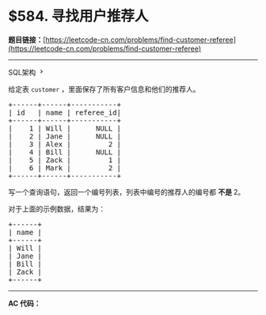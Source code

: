 # $584. 寻找用户推荐人

**题目链接：**[https://leetcode-cn.com/problems/find-customer-referee](https://leetcode-cn.com/problems/find-customer-referee)

---

<div class="content__1Y2H">
 <div class="sql-schema-wrapper__1jqS">
  <a class="sql-schema-link__1VAC">SQL架构
   <svg viewbox="0 0 24 24" width="1em" height="1em" class="css-1lc17o4-icon">
    <path fill-rule="evenodd" d="M10 6L8.59 7.41 13.17 12l-4.58 4.59L10 18l6-6z"></path>
   </svg></a>
 </div>
 <div class="notranslate">
  <p>给定表&nbsp;<code>customer</code>&nbsp;，里面保存了所有客户信息和他们的推荐人。</p> 
  <pre class="language-text">+------+------+-----------+
| id   | name | referee_id|
+------+------+-----------+
|    1 | Will |      NULL |
|    2 | Jane |      NULL |
|    3 | Alex |         2 |
|    4 | Bill |      NULL |
|    5 | Zack |         1 |
|    6 | Mark |         2 |
+------+------+-----------+
</pre> 
  <p>写一个查询语句，返回一个编号列表，列表中编号的推荐人的编号都&nbsp;<strong>不是 </strong>2。</p> 
  <p>对于上面的示例数据，结果为：</p> 
  <pre class="language-text">+------+
| name |
+------+
| Will |
| Jane |
| Bill |
| Zack |
+------+
</pre> 
 </div>
</div>

---

**AC 代码：**

```java

```